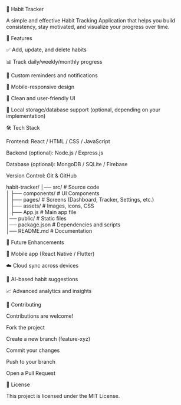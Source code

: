 📌 Habit Tracker

A simple and effective Habit Tracking Application that helps you build consistency, stay motivated, and visualize your progress over time.

🚀 Features

✅ Add, update, and delete habits

📊 Track daily/weekly/monthly progress

🔔 Custom reminders and notifications

📱 Mobile-responsive design

🎨 Clean and user-friendly UI

📂 Local storage/database support (optional, depending on your implementation)

🛠️ Tech Stack

Frontend: React / HTML / CSS / JavaScript

Backend (optional): Node.js / Express.js

Database (optional): MongoDB / SQLite / Firebase

Version Control: Git & GitHub


habit-tracker/
│── src/              # Source code  
│   ├── components/   # UI Components  
│   ├── pages/        # Screens (Dashboard, Tracker, Settings, etc.)  
│   ├── assets/       # Images, icons, CSS  
│   ├── App.js        # Main app file  
│── public/           # Static files  
│── package.json      # Dependencies and scripts  
│── README.md         # Documentation  


🎯 Future Enhancements

📱 Mobile app (React Native / Flutter)

☁️ Cloud sync across devices

🤖 AI-based habit suggestions

📈 Advanced analytics and insights

🤝 Contributing

Contributions are welcome!

Fork the project

Create a new branch (feature-xyz)

Commit your changes

Push to your branch

Open a Pull Request

📜 License

This project is licensed under the MIT License.

